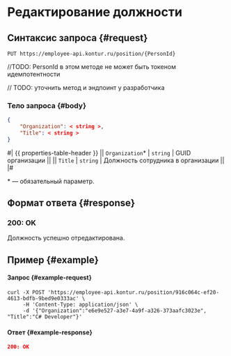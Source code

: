 # Редактирование должности

## Синтаксис запроса {#request}

```
PUT https://employee-api.kontur.ru/position/{PersonId}
```

//TODO: PersonId в этом методе не может быть токеном идемпотентности

// TODO: уточнить метод и эндпоинт у разработчика

### Тело запроса {#body}

```json
{
    "Organization": < string >,
    "Title": < string >
}
```

#|
{{ properties-table-header }}
|| `Organization`* | `string` | GUID организации ||
|| `Title` | `string` | Должность сотрудника в организации ||
|#

\* — обязательный параметр.

## Формат ответа {#response}

### 200: OK

Должность успешно отредактирована.

## Пример {#example}

#### Запрос {#example-request}

```shell
curl -X POST 'https://employee-api.kontur.ru/position/916c064c-ef20-4613-bdfb-9bed9e0333ac' \
     -H 'Content-Type: application/json' \
     -d '{"Organization":"e6e9e527-a3e7-4a9f-a326-373aafc3023e", "Title":"C# Developer"}'
```

#### Ответ {#example-response}

```json
200: OK
```
